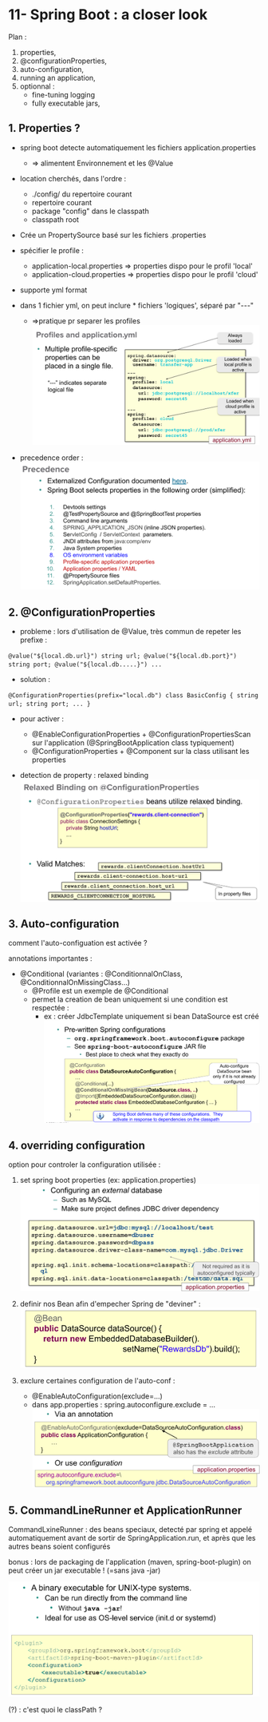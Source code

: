 # 11- Spring Boot : a closer look

Plan :
1. properties,
2. @configurationProperties,
3. auto-configuration,
4. running an application,
5. optionnal : 
   - fine-tuning logging
   - fully executable jars, 


## 1. Properties ?

- spring boot detecte automatiquement les fichiers application.properties
  - => alimentent Environnement et les @Value

- location cherchés, dans l'ordre :
  - ./config/ du repertoire courant
  - repertoire courant
  - package "config" dans le classpath
  - classpath root
- Crée un PropertySource basé sur les fichiers .properties 

- spécifier le profile :
  - application-local.properties => properties dispo pour le profil 'local'
  - application-cloud.properties => properties dispo pour le profil 'cloud'

- supporte yml format
- dans 1 fichier yml, on peut inclure * fichiers 'logiques', séparé par "---"
  - =>pratique pr separer les profiles 
![img_10.png](img_10.png)

- precedence order : 
![img_11.png](img_11.png)



## 2. @ConfigurationProperties

- probleme : lors d'utilisation de @Value, très commun de repeter les prefixe :

`
@value("${local.db.url}") string url;
@value("${local.db.port}") string port;
@value("${local.db.....}") ...
`
+ solution :

`
@ConfigurationProperties(prefix="local.db")
class BasicConfig {
    string url;
    string port;
    ...
}
`
- pour activer :
  - @EnableConfigurationProperties + @ConfigurationPropertiesScan
    sur l'application (@SpringBootApplication class typiquement)
  - @ConfigurationProperties + @Component sur la class utilisant les properties

- detection de property : relaxed binding
![img_12.png](img_12.png)

## 3. Auto-configuration

comment l'auto-configuation est activée ?

annotations importantes :
- @Conditional (variantes : @ConditionnalOnClass, @ConditionnalOnMissingClass...)
  - @Profile est un exemple de @Conditional
  - permet la creation de bean uniquement si une condition est respectée :
    - ex : créer JdbcTemplate uniquement si bean DataSource est créé
![img_13.png](img_13.png)

## 4. overriding configuration

option pour controler la configuration utilisée :
1. set spring boot properties (ex: application.properties)
   ![img_14.png](img_14.png)

2. definir nos Bean afin d'empecher Spring de "deviner" :
   ![img_15.png](img_15.png)

3. exclure certaines configuration de l'auto-conf :
   - @EnableAutoConfiguration(exclude=...)
   - dans app.properties : spring.autoconfigure.exclude = ...
   ![img_16.png](img_16.png)


## 5. CommandLineRunner et ApplicationRunner

CommandLxineRunner : des beans speciaux, detecté par spring et appelé
    automatiquement avant de sortir de SpringApplication.run, et après que les autres beans soient configurés

bonus : 
lors de packaging de l'application (maven, spring-boot-plugin)
    on peut créer un jar executable ! (=sans java -jar)

![img_17.png](img_17.png)








(?) : c'est quoi le classPath ?
